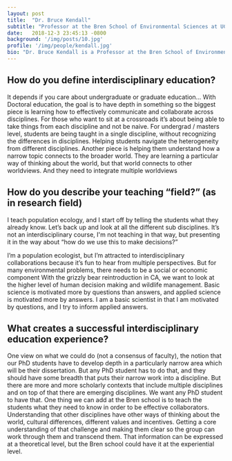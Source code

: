 ```yaml
---
layout: post
title:  "Dr. Bruce Kendall"
subtitle: "Professor at the Bren School of Environmental Sciences at UCSB"
date:   2018-12-3 23:45:13 -0800
background: '/img/posts/10.jpg'
profile: '/img/people/kendall.jpg'
bio: "Dr. Bruce Kendall is a Professor at the Bren School of Environmental Science and Management. His research involves studying population dynamics using models, analysis of abundance, and demographic data. He combines his research with the applied fields of conservation science and management of harvested populations. Dr. Kendall is a principal investigator on a UCSB Crossroads grant studying the ecological and social aspects of reintroducing grizzly bears to California. He is passionate about solving environmental problems that combine perspectives from multiple disciplines, and passes that forward as a teacher and mentor in the Bren School."
---
```


## How do you define interdisciplinary education?

It depends if you care about undergraduate or graduate education…
With Doctoral education, the goal is to have depth in something so the biggest piece is learning how to effectively communicate and collaborate across disciplines.
For those who want to sit at a crossroads it’s about being able to take things from each discipline and not be naive.
For undergrad / masters level, students are being taught in a single discipline, without recognizing the differences in disciplines. Helping students navigate the heterogeneity from different disciplines. Another piece is helping them understand how a narrow topic connects to the broader world. They are learning a particular way of thinking about the world, but that world connects to other worldviews. And they need to integrate multiple worldviews 


## How do you describe your teaching “field?” (as in research field)

I teach population ecology, and I start off by telling the students what they already know. Let’s back up and look at all the different sub disciplines. It’s not an interdisciplinary course, I'm not teaching in that way, but presenting it in the way about “how do we use this to make decisions?”

I’m a population ecologist, but I’m attracted to interdisciplinary collaborations because it’s fun to hear from multiple perspectives. But for many environmental problems, there needs to be a social or economic component
With the grizzly bear reintroduction in CA, we want to look at the higher level of human decision making and wildlife management. Basic science is motivated more by questions than answers, and applied science is motivated more by answers.
I am a basic scientist in that I am motivated by questions, and I try to inform applied answers. 


## What creates a successful interdisciplinary education experience?

One view on what we could do (not a consensus of faculty), the notion that our PhD students have to develop depth in a particularly narrow area which will be their dissertation. But any PhD student has to do that, and they should have some breadth that puts their narrow work into a discipline. But there are more and more scholarly contexts that include multiple disciplines and on top of that there are emerging disciplines. We want any PhD student to have that.
One thing we can add at the Bren school is to teach the students what they need to know in order to be effective collaborators. Understanding that other disciplines have other ways of thinking about the world, cultural differences, different values and incentives. Getting a core understanding of that challenge and making them clear so the group can work through them and transcend them. That information can be expressed at a theoretical level, but the Bren school could have it at the experiential level.
